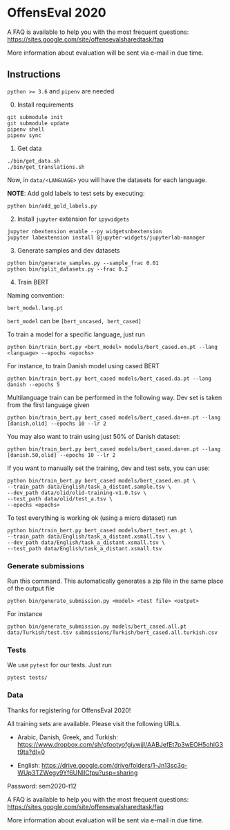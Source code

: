 # OffensEval 2020


A FAQ is available to help you with the most frequent questions: https://sites.google.com/site/offensevalsharedtask/faq

More information about evaluation will be sent via e-mail in due time.

## Instructions

`python >= 3.6` and `pipenv` are needed

0. Install requirements

```
git submodule init
git submodule update
pipenv shell
pipenv sync
```

1. Get data

```
./bin/get_data.sh
./bin/get_translations.sh
```

Now, in `data/<LANGUAGE>` you will have the datasets for each language.

**NOTE**: Add gold labels to test sets by executing:

```
python bin/add_gold_labels.py
```

2. Install `jupyter` extension for `ipywidgets`

```
jupyter nbextension enable --py widgetsnbextension
jupyter labextension install @jupyter-widgets/jupyterlab-manager
```

3. Generate samples and dev datasets

```
python bin/generate_samples.py --sample_frac 0.01
python bin/split_datasets.py --frac 0.2
```

4. Train BERT

Naming convention:

`bert_model.lang.pt`

`bert_model` can be `[bert_uncased, bert_cased]`

To train a model for a specific language, just run

```
python bin/train_bert.py <bert_model> models/bert_cased.en.pt --lang <language> --epochs <epochs>
```

For instance, to train Danish model using cased BERT

```
python bin/train_bert.py bert_cased models/bert_cased.da.pt --lang danish --epochs 5
```

Multilanguage train can be performed in the following way. Dev set is taken from the first language given

```
python bin/train_bert.py bert_cased models/bert_cased.da+en.pt --lang [danish,olid] --epochs 10 --lr 2
```

You may also want to train using just 50% of Danish dataset:

```
python bin/train_bert.py bert_cased models/bert_cased.da+en.pt --lang [danish.50,olid] --epochs 10 --lr 2
```


If you want to manually set the training, dev and test sets, you can use:

```
python bin/train_bert.py bert_cased models/bert_cased.en.pt \
--train_path data/English/task_a_distant.sample.tsv \
--dev_path data/olid/olid-training-v1.0.tsv \
--test_path data/olid/test_a.tsv \
--epochs <epochs>
```

To test everything is working ok (using a micro dataset) run

```
python bin/train_bert.py bert_cased models/bert_test.en.pt \
--train_path data/English/task_a_distant.xsmall.tsv \
--dev_path data/English/task_a_distant.xsmall.tsv \
--test_path data/English/task_a_distant.xsmall.tsv
```

### Generate submissions

Run this command. This automatically generates a zip file in the same place of the output file

```
python bin/generate_submission.py <model> <test file> <output>
```

For instance

```
python bin/generate_submission.py models/bert_cased.all.pt data/Turkish/test.tsv submissions/Turkish/bert_cased.all.turkish.csv  
```

### Tests

We use `pytest` for our tests. Just run

```
pytest tests/
```

### Data

Thanks for registering for OffensEval 2020!

All training sets are available. Please visit the following URLs.

- Arabic, Danish, Greek, and Turkish: https://www.dropbox.com/sh/qfootyofgiywjjl/AABJefEt7p3wEOH5ohlG3t9ta?dl=0

- English: https://drive.google.com/drive/folders/1-Jn13sc3q-WUp3TZWegv9Yf6UNlICtpu?usp=sharing

Password: sem2020-t12

A FAQ is available to help you with the most frequent questions: https://sites.google.com/site/offensevalsharedtask/faq

More information about evaluation will be sent via e-mail in due time.
